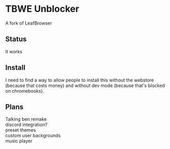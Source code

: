 # TBWE Unblocker  
A fork of LeafBrowser  
  
## Status  
It works

## Install  
I need to find a way to allow people to install this without the webstore (because that costs money) and without dev mode (because that's blocked on chromebooks).

## Plans
Talking ben remake  
discord integration?  
preset themes  
custom user backgrounds  
music player  
